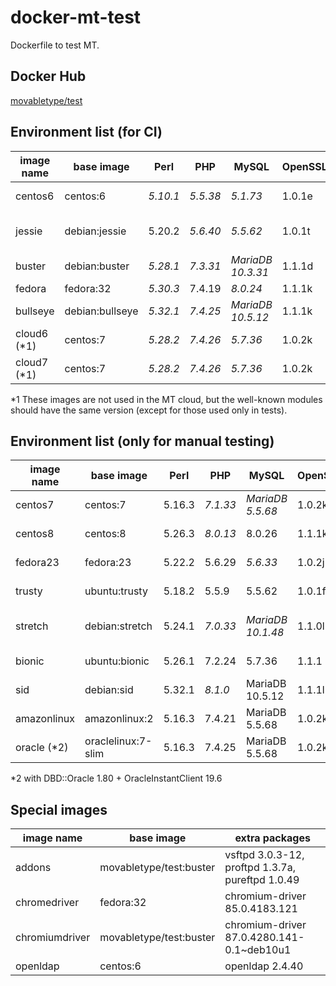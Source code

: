 # docker-mt-test
Dockerfile to test MT.

## Docker Hub

[movabletype/test](https://hub.docker.com/r/movabletype/test)

## Environment list (for CI)

|image name|base image|Perl|PHP|MySQL|OpenSSL|End of Life|
|-|-|-|-|-|-|-|
|centos6|centos:6|*5.10.1*|*5.5.38*|*5.1.73*|1.0.1e|2020-11|
|jessie|debian:jessie|5.20.2|*5.6.40*|*5.5.62*|1.0.1t|2020-06 (LTS)|
|buster|debian:buster|*5.28.1*|*7.3.31*|*MariaDB 10.3.31*|1.1.1d|2022-01|
|fedora|fedora:32|*5.30.3*|7.4.19|*8.0.24*|1.1.1k|-|
|bullseye|debian:bullseye|*5.32.1*|*7.4.25*|*MariaDB 10.5.12*|1.1.1k|-|
|cloud6 (\*1)|centos:7|*5.28.2*|*7.4.26*|*5.7.36*|1.0.2k|-|
|cloud7 (\*1)|centos:7|*5.28.2*|*7.4.26*|*5.7.36*|1.0.2k|-|

\*1 These images are not used in the MT cloud, but the well-known modules should have the same version (except for those used only in tests).

## Environment list (only for manual testing)

|image name|base image|Perl|PHP|MySQL|OpenSSL|End of Life|
|-|-|-|-|-|-|-|
|centos7|centos:7|5.16.3|*7.1.33*|*MariaDB 5.5.68*|1.0.2k|2024-06|
|centos8|centos:8|5.26.3|*8.0.13*|8.0.26|1.1.1k|2021-12|
|fedora23|fedora:23|5.22.2|5.6.29|*5.6.33*|1.0.2j|2016-12|
|trusty|ubuntu:trusty|5.18.2|5.5.9|5.5.62|1.0.1f|2019-04|
|stretch|debian:stretch|5.24.1|*7.0.33*|*MariaDB 10.1.48*|1.1.0l|2022-01 (LTS)|
|bionic|ubuntu:bionic|5.26.1|7.2.24|5.7.36|1.1.1|2023-04|
|sid|debian:sid|5.32.1|*8.1.0*|MariaDB 10.5.12|1.1.1l|-|
|amazonlinux|amazonlinux:2|5.16.3|7.4.21|MariaDB 5.5.68|1.0.2k|-|
|oracle (\*2)|oraclelinux:7-slim|5.16.3|7.4.25|MariaDB 5.5.68|1.0.2k|-|

\*2 with DBD::Oracle 1.80 + OracleInstantClient 19.6

## Special images

|image name|base image|extra packages|
|-|-|-|
|addons|movabletype/test:buster|vsftpd 3.0.3-12, proftpd 1.3.7a, pureftpd 1.0.49|
|chromedriver|fedora:32|chromium-driver 85.0.4183.121|
|chromiumdriver|movabletype/test:buster|chromium-driver 87.0.4280.141-0.1~deb10u1|
|openldap|centos:6|openldap 2.4.40|
